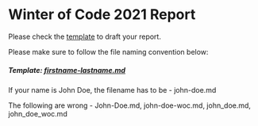 # Winter of Code 2021 Report

Please check the [template](firstname-lastname.md) to draft your report.

Please make sure to follow the file naming convention below:

##### Template: [firstname-lastname.md](firstname-lastname.md)

If your name is John Doe, the filename has to be - john-doe.md

The following are wrong - John-Doe.md, john-doe-woc.md, john_doe.md, john_doe_woc.md 
